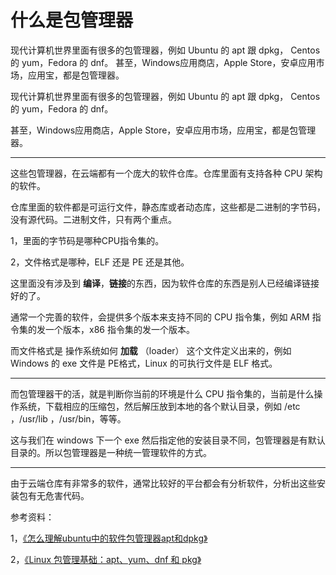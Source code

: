 # 什么是包管理器

<div id="meta-description---">现代计算机世界里面有很多的包管理器，例如 Ubuntu 的 apt 跟 dpkg， Centos 的 yum，Fedora 的 dnf。
甚至，Windows应用商店，Apple Store，安卓应用市场，应用宝，都是包管理器。</div>

现代计算机世界里面有很多的包管理器，例如 Ubuntu 的 apt 跟 dpkg， Centos 的 yum，Fedora 的 dnf。

甚至，Windows应用商店，Apple Store，安卓应用市场，应用宝，都是包管理器。

------

这些包管理器，在云端都有一个庞大的软件仓库。仓库里面有支持各种 CPU 架构的软件。

仓库里面的软件都是可运行文件，静态库或者动态库，这些都是二进制的字节码，没有源代码。二进制文件，只有两个重点。

1，里面的字节码是哪种CPU指令集的。

2，文件格式是哪种，ELF 还是 PE 还是其他。

这里面没有涉及到 **编译**，**链接**的东西，因为软件仓库的东西是别人已经编译链接好的了。

通常一个完善的软件，会提供多个版本来支持不同的 CPU 指令集，例如 ARM 指令集的发一个版本，x86 指令集的发一个版本。

而文件格式是 操作系统如何 **加载** （loader） 这个文件定义出来的，例如 Windows 的 exe 文件是 PE格式，Linux 的可执行文件是 ELF 格式。

------

而包管理器干的活，就是判断你当前的环境是什么 CPU 指令集的，当前是什么操作系统，下载相应的压缩包，然后解压放到本地的各个默认目录，例如 /etc ，/usr/lib ，/usr/bin，等等。

这与我们在 windows 下一个 exe 然后指定他的安装目录不同，包管理器是有默认目录的。所以包管理器是一种统一管理软件的方式。

------

由于云端仓库有非常多的软件，通常比较好的平台都会有分析软件，分析出这些安装包有无危害代码。



参考资料：

1，[《怎么理解ubuntu中的软件包管理器apt和dpkg》](https://blog.csdn.net/LEON1741/article/details/85127000)

2，[《Linux 包管理基础：apt、yum、dnf 和 pkg》](https://zhuanlan.zhihu.com/p/28562152)
